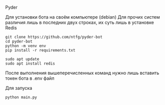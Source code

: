 Pyder

Для установки бота на своём компьютере (debian)
Для прочих систем различия лишь в последних двух строках, их суть лишь в установке Redis
```
git clone https://github.com/ntfg/pyder-bot
cd pyder-bot
python -m venv env
pip install -r requirements.txt

sudo apt update
sudo apt install redis
```

После выполнения вышеперечисленных команд нужно лишь вставить токен бота в .env файл

Для запуска
```
python main.py
```
